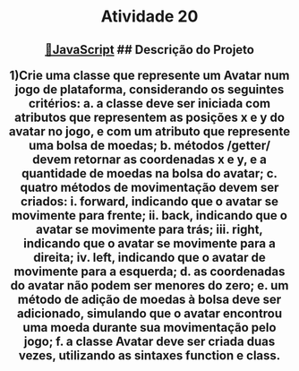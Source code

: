 <h1 align="center">Atividade 20</h1>
<h2 align="center">
    <a href="https://developer.mozilla.org/pt-BR/docs/Web/JavaScript">🔗JavaScript</a>
## Descrição do Projeto
<p align= "center">
    1)Crie uma classe que represente um Avatar num jogo de plataforma, considerando os
    seguintes critérios:
    a. a classe deve ser iniciada com atributos que representem as posições x e y do avatar
    no jogo, e com um atributo que represente uma bolsa de moedas;
    b. métodos /getter/ devem retornar as coordenadas x e y, e a quantidade de moedas
    na bolsa do avatar;
    c. quatro métodos de movimentação devem ser criados:
    i. forward, indicando que o avatar se movimente para frente;
    ii. back, indicando que o avatar se movimente para trás;
    iii. right, indicando que o avatar se movimente para a direita;
    iv. left, indicando que o avatar de movimente para a esquerda;
    d. as coordenadas do avatar não podem ser menores do zero;
    e. um método de adição de moedas à bolsa deve ser adicionado, simulando que o
    avatar encontrou uma moeda durante sua movimentação pelo jogo;
    f. a classe Avatar deve ser criada duas vezes, utilizando as sintaxes function e class.</p>